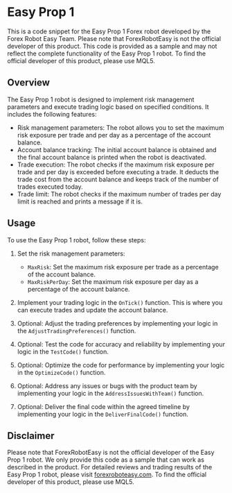 # Easy Prop 1

This is a code snippet for the Easy Prop 1 Forex robot developed by the Forex Robot Easy Team. Please note that ForexRobotEasy is not the official developer of this product. This code is provided as a sample and may not reflect the complete functionality of the Easy Prop 1 robot. To find the official developer of this product, please use MQL5.

## Overview
The Easy Prop 1 robot is designed to implement risk management parameters and execute trading logic based on specified conditions. It includes the following features:

- Risk management parameters: The robot allows you to set the maximum risk exposure per trade and per day as a percentage of the account balance.
- Account balance tracking: The initial account balance is obtained and the final account balance is printed when the robot is deactivated.
- Trade execution: The robot checks if the maximum risk exposure per trade and per day is exceeded before executing a trade. It deducts the trade cost from the account balance and keeps track of the number of trades executed today.
- Trade limit: The robot checks if the maximum number of trades per day limit is reached and prints a message if it is.

## Usage
To use the Easy Prop 1 robot, follow these steps:

1. Set the risk management parameters:
   - `MaxRisk`: Set the maximum risk exposure per trade as a percentage of the account balance.
   - `MaxRiskPerDay`: Set the maximum risk exposure per day as a percentage of the account balance.

2. Implement your trading logic in the `OnTick()` function. This is where you can execute trades and update the account balance.

3. Optional: Adjust the trading preferences by implementing your logic in the `AdjustTradingPreferences()` function.

4. Optional: Test the code for accuracy and reliability by implementing your logic in the `TestCode()` function.

5. Optional: Optimize the code for performance by implementing your logic in the `OptimizeCode()` function.

6. Optional: Address any issues or bugs with the product team by implementing your logic in the `AddressIssuesWithTeam()` function.

7. Optional: Deliver the final code within the agreed timeline by implementing your logic in the `DeliverFinalCode()` function.

## Disclaimer
Please note that ForexRobotEasy is not the official developer of the Easy Prop 1 robot. We only provide this code as a sample that can work as described in the product. For detailed reviews and trading results of the Easy Prop 1 robot, please visit [forexroboteasy.com](https://forexroboteasy.com/forex-robot-review/easy-prop-1-review-ultimate-forex-ea-for-prop-firm-success/). To find the official developer of this product, please use MQL5.
